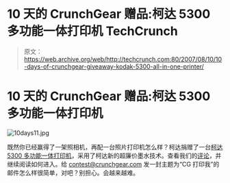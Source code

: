 # 10 天的 CrunchGear 赠品:柯达 5300 多功能一体打印机 TechCrunch

> 原文：<https://web.archive.org/web/http://techcrunch.com:80/2007/08/10/10-days-of-crunchgear-giveaway-kodak-5300-all-in-one-printer/>

# 10 天的 CrunchGear 赠品:柯达 5300 多功能一体打印机

![10days11.jpg](img/10cf74fcc97fdda4a1c31c3db6f2ef8f.png)

既然你已经赢得了一架照相机，再配一台照片打印机怎么样？柯达捐赠了一台[柯达 5300 多功能一体打印机](https://web.archive.org/web/20221126132412/http://crunchgear.com/2007/05/15/kodak-easyshare-5300-all-in-one-printer-review/)，采用了柯达新的超廉价墨水技术。查看我们的[评论](https://web.archive.org/web/20221126132412/http://crunchgear.com/2007/05/15/kodak-easyshare-5300-all-in-one-printer-review/)，并继续阅读如何进入。给 contest@crunchgear.com 发一封主题为“CG 打印我”的邮件怎么样很简单，对吧？别担心。会越来越难。